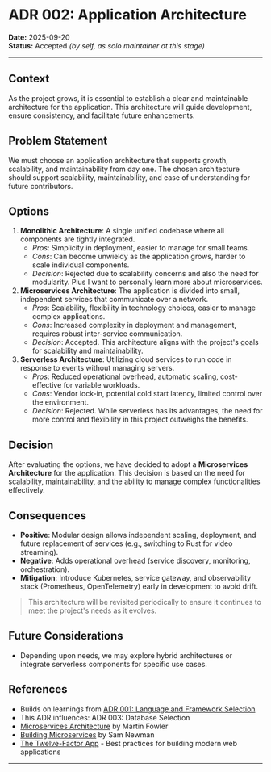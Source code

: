 # ADR 002: Application Architecture

**Date:** 2025-09-20  
**Status:** Accepted _(by self, as solo maintainer at this stage)_

---

## Context

As the project grows, it is essential to establish a clear and maintainable architecture for the application. This architecture will guide development, ensure consistency, and facilitate future enhancements.

## Problem Statement

We must choose an application architecture that supports growth, scalability, and maintainability from day one. The chosen architecture should support scalability, maintainability, and ease of understanding for future contributors.

## Options
1. **Monolithic Architecture**: A single unified codebase where all components are tightly integrated.
   - *Pros*: Simplicity in deployment, easier to manage for small teams.
   - *Cons*: Can become unwieldy as the application grows, harder to scale individual components.
   - *Decision*: Rejected due to scalability concerns and also the need for modularity. Plus I want to personally learn more about microservices.
2. **Microservices Architecture**: The application is divided into small, independent services that communicate over a network.
   - *Pros*: Scalability, flexibility in technology choices, easier to manage complex applications.
   - *Cons*: Increased complexity in deployment and management, requires robust inter-service communication.
   - *Decision*: Accepted. This architecture aligns with the project's goals for scalability and maintainability.
3. **Serverless Architecture**: Utilizing cloud services to run code in response to events without managing servers.
   - *Pros*: Reduced operational overhead, automatic scaling, cost-effective for variable workloads.
   - *Cons*: Vendor lock-in, potential cold start latency, limited control over the environment.
   - *Decision*: Rejected. While serverless has its advantages, the need for more control and flexibility in this project outweighs the benefits.

## Decision

After evaluating the options, we have decided to adopt a **Microservices Architecture** for the application. This decision is based on the need for scalability, maintainability, and the ability to manage complex functionalities effectively.

## Consequences
- **Positive**: Modular design allows independent scaling, deployment, and future replacement of services (e.g., switching to Rust for video streaming).
- **Negative**: Adds operational overhead (service discovery, monitoring, orchestration).
- **Mitigation**: Introduce Kubernetes, service gateway, and observability stack (Prometheus, OpenTelemetry) early in development to avoid drift.


> This architecture will be revisited periodically to ensure it continues to meet the project's needs as it evolves.

## Future Considerations

- Depending upon needs, we may explore hybrid architectures or integrate serverless components for specific use cases.

## References

- Builds on learnings from [ADR 001: Language and Framework Selection](./ADR-001-language-and-framework-selection.md)
- This ADR influences: ADR 003: Database Selection
- [Microservices Architecture](https://martinfowler.com/articles/microservices.html) by Martin Fowler
- [Building Microservices](https://www.oreilly.com/library/view/building-microservices/9781491950340/) by Sam Newman
- [The Twelve-Factor App](https://12factor.net/) - Best practices for building modern web applications

---